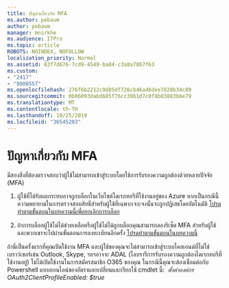 ```yaml
---
title: ปัญหาเกี่ยวกับ MFA
ms.author: pebaum
author: pebaum
manager: mnirkhe
ms.audience: ITPro
ms.topic: article
ROBOTS: NOINDEX, NOFOLLOW
localization_priority: Normal
ms.assetid: 63f7d676-7cd9-4549-ba84-c3a8a7867f63
ms.custom:
- "2417"
- "9000557"
ms.openlocfilehash: 276f6b2212c9d85df726cb46a46dee7828b34c89
ms.sourcegitcommit: 0b06093dabd685f76cc39b1d7c0f8b03883b6e79
ms.translationtype: MT
ms.contentlocale: th-TH
ms.lasthandoff: 10/25/2019
ms.locfileid: "36545203"
---
```

# <a name="issues-with-mfa"></a>ปัญหาเกี่ยวกับ MFA
มีสองสิ่งที่ต้องตรวจสอบว่าผู้ใช้ไม่สามารถเข้าสู่ระบบโดยใช้การรับรองความถูกต้องด้วยหลายปัจจัย (MFA)

1. ผู้ใช้ที่ได้รับผลกระทบอาจถูกบล็อกในเว็บไซต์ไดเรกทอรีที่ใช้งานอยู่ของ Azure หากเป็นกรณีนี้ความพยายามในการตรวจสอบสิทธิ์สำหรับผู้ใช้ที่เฉพาะเจาะจงนั้นจะถูกปฏิเสธโดยอัตโนมัติ [โปรดทำตามขั้นตอนในบทความนี้เพื่อยกเลิกการบล็อก](https://docs.microsoft.com/azure/active-directory/authentication/howto-mfa-mfasettings#block-and-unblock-users)

2. ถ้าการบล็อกผู้ใช้ไม่ได้ช่วยเหลือหรือผู้ใช้ไม่ได้ถูกบล็อกคุณสามารถลองรีเซ็ต MFA สำหรับผู้ใช้และพวกเขาจะไปผ่านขั้นตอนการลงทะเบียนอีกครั้ง [โปรดทำตามขั้นตอนในบทความนี้](https://docs.microsoft.com/azure/active-directory/authentication/howto-mfa-userdevicesettings#require-users-to-provide-contact-methods-again)

ถ้านี่เป็นครั้งแรกที่คุณเปิดใช้งาน MFA และผู้ใช้ของคุณจะไม่สามารถเข้าสู่ระบบไคลเอนต์ที่ไม่ใช่เบราว์เซอร์เช่น Outlook, Skype, ฯลฯอาจจะ ADAL (ไลบรารีการรับรองความถูกต้องไดเรกทอรีที่ใช้งานอยู่) ไม่ได้เปิดใช้งานในการสมัครสมาชิก O365 ของคุณ ในกรณีนี้คุณจะต้องเชื่อมต่อกับ Powershell แบบออนไลน์ของอัตราแลกเปลี่ยนและเรียกใช้ cmdlet นี้:  *ตั้งค่าองค์กร OAuth2ClientProfileEnabled: $true*